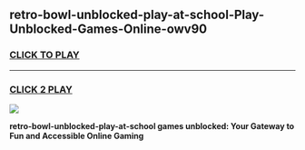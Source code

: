 
## retro-bowl-unblocked-play-at-school-Play-Unblocked-Games-Online-owv90
<h3>
<a href="https://premium76.site?title=retro-bowl-unblocked-play-at-school&ref=25A">CLICK TO PLAY</a></h3>
<hr>

<h3>
<a href="https://premium76.site?title=retro-bowl-unblocked-play-at-school&ref=25A">CLICK 2 PLAY</a>
  
</h3>

<a href="https://premium76.site?title=retro-bowl-unblocked-play-at-school&ref=25A"><img src="https://clearcache.store/games.png"></a>


**retro-bowl-unblocked-play-at-school games unblocked: Your Gateway to Fun and Accessible Online Gaming**
